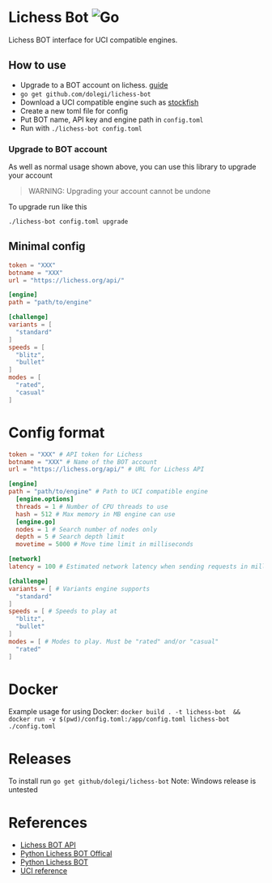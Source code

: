 # Lichess Bot ![Go](https://github.com/dolegi/lichess-bot/workflows/Go/badge.svg)
Lichess BOT interface for UCI compatible engines.

## How to use
- Upgrade to a BOT account on lichess. [guide](https://lichess.org/api#operation/botAccountUpgrade)
- `go get github.com/dolegi/lichess-bot` 
- Download a UCI compatible engine such as [stockfish](https://stockfishchess.org/download/)
- Create a new toml file for config
- Put BOT name, API key and engine path in `config.toml`
- Run with `./lichess-bot config.toml`

### Upgrade to BOT account
As well as normal usage shown above, you can use this library to upgrade your account

> WARNING: Upgrading your account cannot be undone

To upgrade run like this
```
./lichess-bot config.toml upgrade
```

## Minimal config
```toml
token = "XXX"
botname = "XXX"
url = "https://lichess.org/api/"

[engine]
path = "path/to/engine"

[challenge]
variants = [
  "standard"
]
speeds = [
  "blitz",
  "bullet"
]
modes = [
  "rated",
  "casual"
]
```

# Config format
```toml
token = "XXX" # API token for Lichess
botname = "XXX" # Name of the BOT account
url = "https://lichess.org/api/" # URL for Lichess API

[engine]
path = "path/to/engine" # Path to UCI compatible engine
  [engine.options]
  threads = 1 # Number of CPU threads to use
  hash = 512 # Max memory in MB engine can use
  [engine.go]
  nodes = 1 # Search number of nodes only
  depth = 5 # Search depth limit
  movetime = 5000 # Move time limit in milliseconds

[network]
latency = 100 # Estimated network latency when sending requests in milliseconds

[challenge]
variants = [ # Variants engine supports
  "standard"
]
speeds = [ # Speeds to play at
  "blitz",
  "bullet"
]
modes = [ # Modes to play. Must be "rated" and/or "casual"
  "rated"
]
```

# Docker
Example usage for using Docker:
`docker build . -t lichess-bot  && docker run -v $(pwd)/config.toml:/app/config.toml lichess-bot ./config.toml`

# Releases 
To install run `go get github/dolegi/lichess-bot`
Note: Windows release is untested

# References
- [Lichess BOT API](https://lichess.org/api#tag/Bot)
- [Python Lichess BOT Offical](https://github.com/lichess-bot-devs/lichess-bot)
- [Python Lichess BOT](https://github.com/lichess-bot-devs/lichess-bot)
- [UCI reference](https://www.shredderchess.com/chess-info/features/uci-universal-chess-interface.html)

